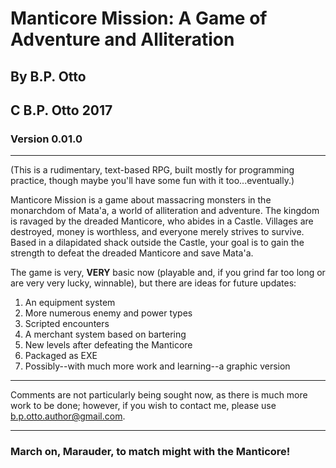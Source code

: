 # Manticore Mission: A Game of Adventure and Alliteration
## By B.P. Otto
## C B.P. Otto 2017

### Version 0.01.0

---

(This is a rudimentary, text-based RPG, built mostly for programming practice, though maybe you'll have some fun with it too...eventually.)

Manticore Mission is a game about massacring monsters in the monarchdom of Mata'a, a world of alliteration and adventure.
The kingdom is ravaged by the dreaded Manticore, who abides in a Castle.  Villages are destroyed, money is worthless, and everyone merely strives to survive.
Based in a dilapidated shack outside the Castle, your goal is to gain the strength to defeat the dreaded Manticore and save Mata'a.

The game is very, **VERY** basic now (playable and, if you grind far too long or are very very lucky, winnable), but there are ideas for future updates:

1. An equipment system
2. More numerous enemy and power types
3. Scripted encounters
4. A merchant system based on bartering
5. New levels after defeating the Manticore
6. Packaged as EXE
7. Possibly--with much more work and learning--a graphic version

---

Comments are not particularly being sought now, as there is much more work to be done; however, if you wish to contact me, please use b.p.otto.author@gmail.com.

---

### March on, Marauder, to match might with the Manticore!